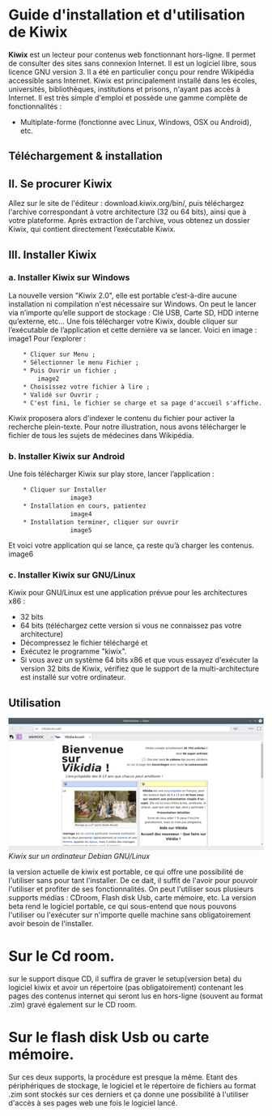 # Guide d'installation et d'utilisation de Kiwix
**Kiwix** est un lecteur pour contenus web fonctionnant hors-ligne. Il permet de consulter des sites sans connexion Internet. Il est un logiciel libre, sous licence GNU version 3.
Il a été en particulier conçu pour rendre Wikipédia accessible sans Internet. 
Kiwix est principalement installé dans les écoles, universités, bibliothèques, institutions et prisons, n'ayant pas accès à Internet. 
Il est très simple d'emploi et possède une gamme complète de fonctionnalités : 
* Multiplate-forme (fonctionne avec Linux, Windows, OSX ou Android), etc.
## Téléchargement & installation
   
 ## II. Se procurer Kiwix
Allez sur le site de l'éditeur : download.kiwix.org/bin/, puis téléchargez l'archive correspondant à votre architecture (32 ou 64 bits), ainsi que à votre plateforme.
Après extraction de l'archive, vous obtenez un dossier Kiwix, qui contient directement l’exécutable Kiwix. 

 ## III. Installer Kiwix 
   ### a. Installer Kiwix sur Windows  
La nouvelle version "Kiwix 2.0", elle est portable c’est-à-dire aucune installation ni compilation n'est nécessaire sur Windows. On peut le lancer via n’importe qu’elle support de stockage : Clé USB, Carte SD, HDD interne qu’externe, etc… 
Une fois télécharger votre Kiwix, double cliquer sur l’exécutable de l’application et cette dernière va se lancer. Voici en image :
        image1
Pour l’explorer :

        * Cliquer sur Menu ;
        * Sélectionner le menu Fichier ;
        * Puis Ouvrir un fichier ;
            image2
        * Choisissez votre fichier à lire ;
        * Validé sur Ouvrir ;
        * C'est fini, le fichier se charge et sa page d'accueil s'affiche. 
        
Kiwix proposera alors d'indexer le contenu du fichier pour activer la recherche plein-texte. 
Pour notre illustration, nous avons télécharger le fichier de tous les sujets de médecines dans Wikipédia.

   ### b. Installer Kiwix sur Android    
Une fois télécharger Kiwix sur play store, lancer l’application :

        * Cliquer sur Installer
                     image3
        * Installation en cours, patientez
                     image4
        * Installation terminer, cliquer sur ouvrir
                     image5
 Et voici votre application qui se lance, ça reste qu’à charger les contenus.
                     image6
               
### c. Installer Kiwix sur GNU/Linux  
Kiwix pour GNU/Linux est une application prévue pour les architectures x86 : 
* 32 bits
* 64 bits (téléchargez cette version si vous ne connaissez pas votre architecture) 
* Décompressez le fichier téléchargé et 
* Exécutez le programme "kiwix". 
* Si vous avez un système 64 bits x86 et que vous essayez d'exécuter la version 32 bits de Kiwix, vérifiez que le support de la multi-architecture est installé sur votre ordinateur. 

## Utilisation
![Kiwix sur un ordinateur Debian GNU/Linux](/images/kiwix2-sur-debian-gnu-linux.png
)*Kiwix sur un ordinateur Debian GNU/Linux*

la version actuelle de kiwix est portable, ce qui offre une possibilité de l'utiliser sans pour tant l'installer. De ce dait, il suffit de l'avoir pour pouvoir l'utiliser et profiter de ses fonctionnalités. On peut l'utiliser sous plusieurs supports médias : CDroom, Flash disk Usb, carte mémoire, etc.
La version beta rend le logiciel portable, ce qui sous-entend que nous pouvons l'utiliser ou l'exécuter sur n'importe quelle machine sans obligatoirement avoir besoin de l'installer.

# Sur le Cd room.
sur le support disque CD, il suffira de graver le setup(version beta) du logiciel kiwix et avoir un répertoire (pas obligatoirement) contenant les pages des contenus internet qui seront lus en hors-ligne (souvent au format .zim) gravé également sur le CD room.

# Sur le flash disk Usb ou carte mémoire.
Sur ces deux supports, la procédure est presque la même. Etant des périphériques de stockage, le logiciel et le répertoire de fichiers au format .zim sont stockés sur ces derniers et ça donne une possibilité à l'utiliser d'accès à ses pages web une fois le logiciel lancé.
